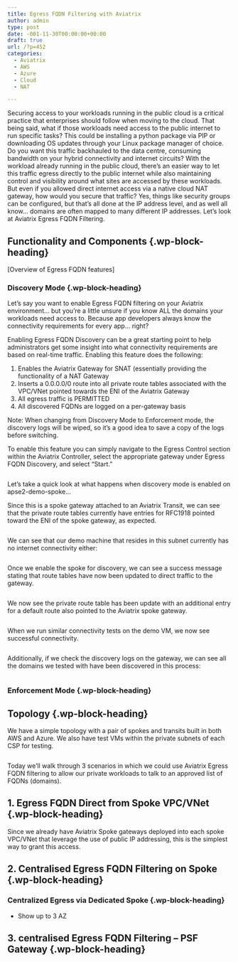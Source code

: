 ```yaml
---
title: Egress FQDN Filtering with Aviatrix
author: admin
type: post
date: -001-11-30T00:00:00+00:00
draft: true
url: /?p=452
categories:
  - Aviatrix
  - AWS
  - Azure
  - Cloud
  - NAT

---
```

Securing access to your workloads running in the public cloud is a critical practice that enterprises should follow when moving to the cloud. That being said, what if those workloads need access to the public internet to run specific tasks? This could be installing a python package via PIP or downloading OS updates through your Linux package manager of choice. Do you want this traffic backhauled to the data centre, consuming bandwidth on your hybrid connectivity and internet circuits? With the workload already running in the public cloud, there&#8217;s an easier way to let this traffic egress directly to the public internet while also maintaining control and visibility around what sites are accessed by these workloads. But even if you allowed direct internet access via a native cloud NAT gateway, how would you secure that traffic? Yes, things like security groups can be configured, but that&#8217;s all done at the IP address level, and as well all know&#8230; domains are often mapped to many different IP addresses. Let&#8217;s look at Aviatrix Egress FQDN Filtering. 



## Functionality and Components {.wp-block-heading}

[Overview of Egress FQDN features]

### Discovery Mode {.wp-block-heading}

Let&#8217;s say you want to enable Egress FQDN filtering on your Aviatrix environment&#8230; but you&#8217;re a little unsure if you know ALL the domains your workloads need access to. Because app developers always know the connectivity requirements for every app&#8230; right? 

Enabling Egress FQDN Discovery can be a great starting point to help administrators get some insight into what connectivity requirements are based on real-time traffic. Enabling this feature does the following:

  1. Enables the Aviatrix Gateway for SNAT (essentially providing the functionality of a NAT Gateway
  2. Inserts a 0.0.0.0/0 route into all private route tables associated with the VPC/VNet pointed towards the ENI of the Aviatrix Gateway
  3. All egress traffic is PERMITTED
  4. All discovered FQDNs are logged on a per-gateway basis

Note: When changing from Discovery Mode to Enforcement mode, the discovery logs will be wiped, so it&#8217;s a good idea to save a copy of the logs before switching.

To enable this feature you can simply navigate to the Egress Control section within the Aviatrix Controller, select the appropriate gateway under Egress FQDN Discovery, and select &#8220;Start.&#8221;<figure class="wp-block-image size-large">

<img decoding="async" src="https://thecontrolplane.files.wordpress.com/2023/01/enablediscovery.png?w=1024" alt="" class="wp-image-566" /> </figure> 



Let&#8217;s take a quick look at what happens when discovery mode is enabled on apse2-demo-spoke&#8230;

Since this is a spoke gateway attached to an Aviatrix Transit, we can see that the private route tables currently have entries for RFC1918 pointed toward the ENI of the spoke gateway, as expected.<figure class="wp-block-image size-large">

<img decoding="async" src="https://thecontrolplane.files.wordpress.com/2023/01/rtbeforediscovery.png?w=1024" alt="" class="wp-image-568" /> </figure> 

We can see that our demo machine that resides in this subnet currently has no internet connectivity either:<figure class="wp-block-image size-large">

<img decoding="async" src="https://thecontrolplane.files.wordpress.com/2023/01/curlbeforediscovery.png?w=968" alt="" class="wp-image-574" /> </figure> 



Once we enable the spoke for discovery, we can see a success message stating that route tables have now been updated to direct traffic to the gateway.<figure class="wp-block-image size-large">

<img decoding="async" src="https://thecontrolplane.files.wordpress.com/2023/01/enablediscoverymsg.png?w=658" alt="" class="wp-image-570" /> </figure> 

We now see the private route table has been update with an additional entry for a default route also pointed to the Aviatrix spoke gateway.<figure class="wp-block-image size-large">

<img decoding="async" src="https://thecontrolplane.files.wordpress.com/2023/01/rtafterdiscovery.png?w=1024" alt="" class="wp-image-572" /> </figure> 

When we run similar connectivity tests on the demo VM, we now see successful connectivity.<figure class="wp-block-image size-large">

<img decoding="async" src="https://thecontrolplane.files.wordpress.com/2023/01/curlafterdiscovery.png?w=1024" alt="" class="wp-image-576" /> </figure> 

Additionally, if we check the discovery logs on the gateway, we can see all the domains we tested with have been discovered in this process:<figure class="wp-block-image size-large">

<img decoding="async" src="https://thecontrolplane.files.wordpress.com/2023/01/discoverylog.png?w=1024" alt="" class="wp-image-578" /> </figure> 



### Enforcement Mode {.wp-block-heading}

## Topology {.wp-block-heading}

We have a simple topology with a pair of spokes and transits built in both AWS and Azure. We also have test VMs within the private subnets of each CSP for testing. <figure class="wp-block-image size-large">

<img decoding="async" src="https://thecontrolplane.files.wordpress.com/2023/01/topology-1.png?w=1024" alt="" class="wp-image-590" /> </figure> 

Today we&#8217;ll walk through 3 scenarios in which we could use Aviatrix Egress FQDN filtering to allow our private workloads to talk to an approved list of FQDNs (domains). 



## 1. Egress FQDN Direct from Spoke VPC/VNet {.wp-block-heading}

Since we already have Aviatrix Spoke gateways deployed into each spoke VPC/VNet that leverage the use of public IP addressing, this is the simplest way to grant this access. 



## 2. Centralised Egress FQDN Filtering on Spoke {.wp-block-heading}



### Centralized Egress via Dedicated Spoke {.wp-block-heading}

  * Show up to 3 AZ



## 3. centralised Egress FQDN Filtering &#8211; PSF Gateway {.wp-block-heading}